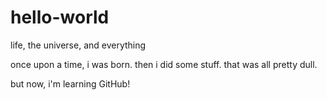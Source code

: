 # hello-world
life, the universe, and everything

once upon a time, i was born.
then i did some stuff.
that was all pretty dull.

but now, i'm learning GitHub!
